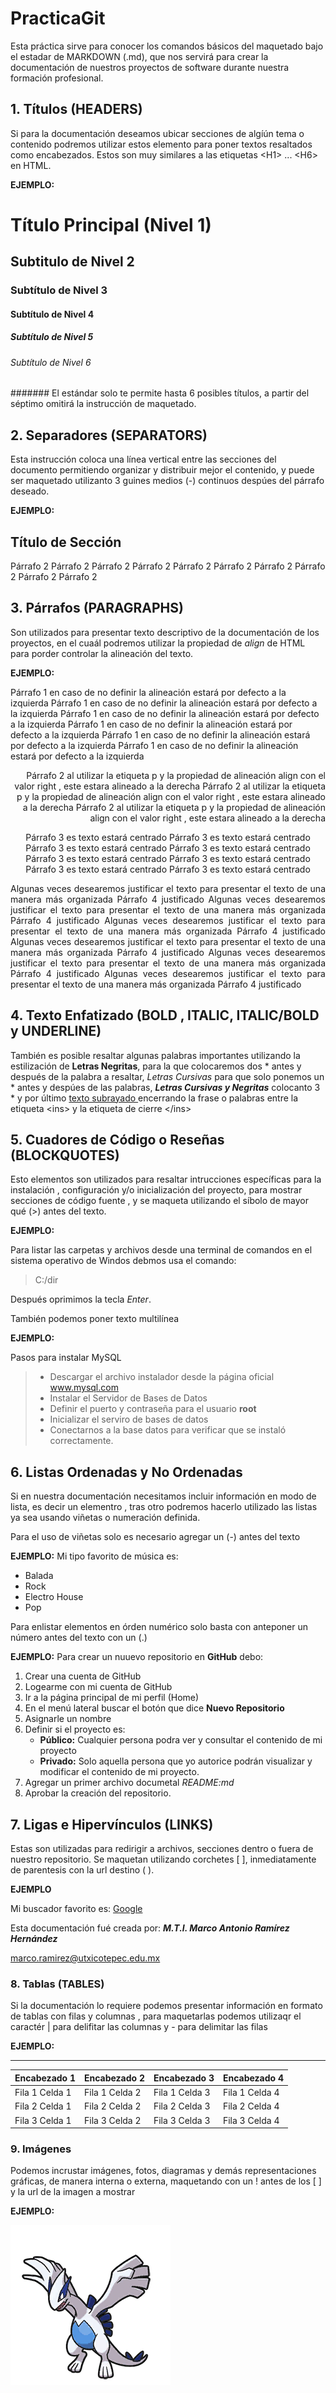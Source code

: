 # PracticaGit

Esta práctica sirve para conocer los comandos básicos del maquetado bajo el estadar de  MARKDOWN (.md), que nos servirá para crear la documentación de nuestros proyectos de software durante nuestra formación profesional.

## 1. Títulos  (HEADERS)

Si para la documentación deseamos ubicar secciones de algíún tema o contenido podremos utilizar estos elemento para poner textos resaltados como encabezados. Estos son muy similares a las etiquetas  \<H1> ... \<H6> en HTML.

**EJEMPLO:**

# Título Principal (Nivel 1) 
## Subtitulo de Nivel 2
### Subtítulo de Nivel 3
#### Subtítulo de Nivel 4
##### Subtítulo de Nivel 5
###### Subtítulo de Nivel 6
####### El estándar solo te permite hasta 6 posibles títulos, a partir del séptimo omitirá la instrucción de maquetado.

## 2. Separadores (SEPARATORS)
Esta instrucción coloca una línea vertical entre las secciones del documento permitiendo organizar y distribuir mejor el contenido, y  puede ser maquetado utilizanto 3 guines medios (-) continuos despúes del párrafo deseado.

**EJEMPLO:**

Título de Sección
---
Párrafo 2 Párrafo 2 Párrafo 2 Párrafo 2 Párrafo 2 Párrafo 2 Párrafo 2 Párrafo 2 Párrafo 2 Párrafo 2


## 3. Párrafos (PARAGRAPHS)
Son utilizados para presentar texto descriptivo de la documentación de los proyectos, en el cuaál podremos utilizar la propiedad de  *align* de HTML para porder controlar la alineación del texto.

**EJEMPLO:**

Párrafo 1 en caso de no definir la alineación estará por defecto a la izquierda Párrafo 1 en caso de no definir la alineación estará por defecto a la izquierda Párrafo 1 en caso de no definir la alineación estará por defecto a la izquierda Párrafo 1 en caso de no definir la alineación estará por defecto a la izquierda Párrafo 1 en caso de no definir la alineación estará por defecto a la izquierda Párrafo 1 en caso de no definir la alineación estará por defecto a la izquierda

<p align="right"> Párrafo 2 al utilizar la etiqueta p y la propiedad de alineación align con el valor right , este estara alineado a la derecha Párrafo 2 al utilizar la etiqueta p y la propiedad de alineación align con el valor right , este estara alineado a la derecha Párrafo 2 al utilizar la etiqueta p y la propiedad de alineación align con el valor right , este estara alineado a la derecha </p>

<p align="center"> Párrafo 3 es texto estará centrado Párrafo 3 es texto estará centrado Párrafo 3 es texto estará centrado Párrafo 3 es texto estará centrado Párrafo 3 es texto estará centrado Párrafo 3 es texto estará centrado Párrafo 3 es texto estará centrado  Párrafo 3 es texto estará centrado </p>

<p align="justify"> Algunas veces desearemos justificar el texto para presentar el texto de una manera más organizada Párrafo 4 justificado Algunas veces desearemos justificar el texto para presentar el texto de una manera más organizada Párrafo 4 justificado Algunas veces desearemos justificar el texto para presentar el texto de una manera más organizada Párrafo 4 justificado Algunas veces desearemos justificar el texto para presentar el texto de una manera más organizada Párrafo 4 justificado Algunas veces desearemos justificar el texto para presentar el texto de una manera más organizada Párrafo 4 justificado Algunas veces desearemos justificar el texto para presentar el texto de una manera más organizada Párrafo 4 justificado</p>


## 4. Texto Enfatizado (BOLD ,  ITALIC, ITALIC/BOLD  y UNDERLINE) 

También es posible resaltar algunas palabras importantes utilizando la estilización de  **Letras Negritas**, para la que  colocaremos dos * antes y después de la palabra a resaltar, *Letras Cursivas* para que solo ponemos un * antes y despúes de las palabras, ***Letras Cursivas y Negritas*** colocanto 3 *  y por último  <ins>texto subrayado </ins> encerrando la frase o palabras entre la etiqueta \<ins> y la etiqueta de cierre \</ins>


## 5. Cuadores de Código o Reseñas  (BLOCKQUOTES)

Esto elementos son utilizados para resaltar intrucciones específicas para la instalación , configuración y/o inicialización del proyecto, para mostrar secciones de código fuente , y se maqueta utilizando el síbolo de mayor qué  (>) antes del texto.

**EJEMPLO:**

Para listar las carpetas y archivos desde una terminal de comandos en el sistema operativo de Windos debmos usa el comando: 

> C:/dir

Después oprimimos la tecla *Enter*.

También podemos poner texto multilínea

**EJEMPLO:**

Pasos para instalar MySQL
> - Descargar el archivo instalador desde la página oficial  www.mysql.com
> - Instalar el Servidor de Bases de Datos
> - Definir el puerto y contraseña para el usuario **root**
> - Inicializar el serviro de bases de datos
> - Conectarnos a la base datos para verificar que se instaló correctamente.


## 6. Listas Ordenadas y No Ordenadas

Si en nuestra documentación necesitamos incluir información en modo de lista, es decir un elementro , tras otro podremos hacerlo utilizado las listas ya sea usando viñetas o numeración definida.

Para el uso de viñetas  solo es necesario agregar un (-) antes del texto

**EJEMPLO:**
Mi tipo favorito de música es:
- Balada
- Rock
- Electro House
- Pop

Para enlistar elementos en órden numérico solo basta con anteponer un número antes del texto con un (.)

**EJEMPLO:**
Para crear un nuuevo repositorio en **GitHub** debo:

1. Crear una cuenta de GitHub
2. Logearme con mi cuenta de GitHub
6. Ir a la página principal de mi perfil (Home)
7. En el menú lateral buscar el botón que dice **Nuevo Repositorio**
8. Asignarle un nombre
50. Definir si el proyecto es:
    - **Público:** Cualquier persona podra ver y consultar el contenido de mi proyecto
    - **Privado:**  Solo aquella persona que yo autorice podrán visualizar y  modificar el contenido de mi proyecto.
1. Agregar un primer archivo documetal *README:md*
1. Aprobar la creación del repositorio.


## 7. Ligas e Hipervínculos (LINKS)

Estas son utilizadas para redirigir a archivos, secciones dentro o fuera de nuestro repositorio. Se maquetan utilizando corchetes \[ \], inmediatamente de parentesis con la url destino \( \).

**EJEMPLO**

Mi buscador favorito es:  [Google](https://www.google.com)

Esta documentación fué creada por: ***M.T.I. Marco Antonio Ramírez Hernández***

<marco.ramirez@utxicotepec.edu.mx>

### 8. Tablas (TABLES)

Si la documentación lo requiere podemos presentar información en formato de tablas con filas y columnas , para maquetarlas podemos utilizaqr el caractér |  para delifitar las columnas y  -  para delimitar las filas

**EJEMPLO:**

-----------------------------------------
| Encabezado 1 | Encabezado 2 | Encabezado 3 | Encabezado 4 |
|-------------|---------------|---------------|--------------|
|Fila 1 Celda 1 | Fila 1 Celda 2 | Fila 1 Celda 3| Fila 1 Celda 4|
|Fila 2 Celda 1 | Fila 2 Celda 2 | Fila 2 Celda 3| Fila 2 Celda 4|
|Fila 3 Celda 1 | Fila 3 Celda 2 | Fila 3 Celda 3| Fila 3 Celda 4|


### 9. Imágenes 

Podemos incrustar imágenes, fotos, diagramas y demás representaciones gráficas, de manera interna o externa, maquetando con un ! antes de los \[ \]  y la url de la imagen a mostrar

**EJEMPLO:**

![Lugia](https://github.com/MTI-MarcoRH/PracticaGit/blob/main/imagenes/lugia.png)

